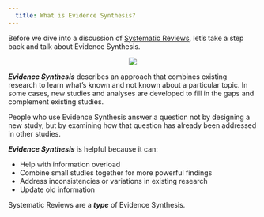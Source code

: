 ```yaml
---
  title: What is Evidence Synthesis?
---
```



Before we dive into a discussion of [Systematic Reviews](), let’s take a step back and talk about Evidence Synthesis.


<center>
<img src="{{site.baseurl}}/img/research.jpg" >
</center>


***Evidence Synthesis*** describes an approach that combines existing research to learn what’s known and not known about a particular topic. In some cases, new studies and analyses are developed to fill in the gaps and complement existing studies.

People who use Evidence Synthesis answer a question not by designing a new study, but by examining how that question has already been addressed in other studies. 

***Evidence Synthesis*** is helpful because it can:

- Help with information overload
- Combine small studies together for more powerful findings
- Address inconsistencies or variations in existing research
- Update old information

Systematic Reviews are a ***type*** of Evidence Synthesis.
